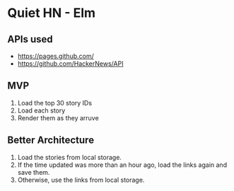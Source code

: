 # Quiet HN - Elm

## APIs used

- https://pages.github.com/
- https://github.com/HackerNews/API

## MVP

1. Load the top 30 story IDs
2. Load each story
3. Render them as they arruve

## Better Architecture

1. Load the stories from local storage.
2. If the time updated was more than an hour ago, load the links again and save them.
3. Otherwise, use the links from local storage.
